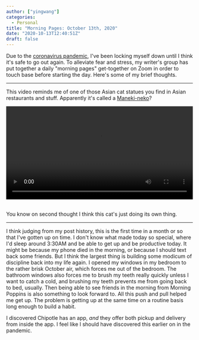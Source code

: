 ```yaml
---
author: ["yingwang"]
categories:
  - Personal
title: "Morning Pages: October 13th, 2020"
date: "2020-10-13T12:40:51Z"
draft: false
---
```


Due to the [coronavirus
pandemic](https://en.wikipedia.org/wiki/2019-20_coronavirus_pandemic), I've been
locking myself down until I think it's safe to go out again. To alleviate fear
and stress, my writer's group has put together a daily "morning pages"
get-together on Zoom in order to touch base before starting the day. Here's some
of my brief thoughts.

__________

This video reminds me of one of those Asian cat statues you find in Asian
restaurants and stuff. Apparently it's called a
[Maneki-neko](https://en.wikipedia.org/wiki/Maneki-neko)?

<!-- https://stackoverflow.com/a/26276254 -->
<video style="width: 100%; width: -moz-available; width: -webkit-fill-available; width: fill-available; max-width: 100%;" controls>
    <source src="/video/posts/2020/10/13/morning_pages.mp4" type="video/mp4">
    Your browser does not support HTML5 video.
</video>
<br/>
<br/>

You know on second thought I think this cat's just doing its own thing.

__________

I think judging from my post history, this is the first time in a month or so
that I've gotten up on time. I don't know what made today so special, where I'd
sleep around 3:30AM and be able to get up and be productive today. It might be
because my phone died in the morning, or because I should text back some
friends. But I think the largest thing is building some modicum of discipline
back into my life again. I opened my windows in my bedroom to the rather brisk
October air, which forces me out of the bedroom. The bathroom windows also
forces me to brush my teeth really quickly unless I want to catch a cold, and
brushing my teeth prevents me from going back to bed, usually. Then being able
to see friends in the morning from Morning Poppins is also something to look
forward to. All this push and pull helped me get up. The problem is getting up
at the same time on a routine basis long enough to build a habit.

I discovered Chipotle has an app, *and* they offer both pickup and delivery from
inside the app. I feel like I should have discovered this earlier on in the
pandemic.

